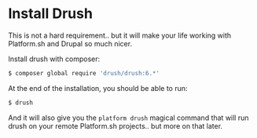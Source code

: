 # Install Drush

This is not a hard requirement.. but it will make your life working with 
Platform.sh and Drupal so much nicer.

Install drush with composer:

```bash
$ composer global require 'drush/drush:6.*'
```

At the end of the installation, you should be able to run:

```bash
$ drush
```

And it will also give you the `platform drush` magical command that will run 
drush on your remote Platform.sh projects.. but more on that later.

